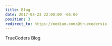 ```yaml
---
title: Blog
date: 2017-08-23 22:00:00 -05:00
position: 3
redirect_to: https://medium.com/@truecodersio
---
```


TrueCoders Blog